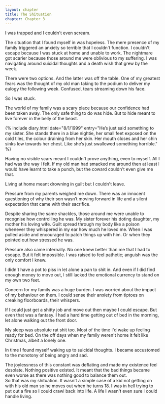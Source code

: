 ```yaml
---
layout: chapter
title: The Shituation
chapter: Chapter 3
---
```


I was trapped and I couldn't even scream.

The situation that I found myself in was hopeless. The mere presence of my family triggered an anxiety so terrible that I couldn't function. I couldn't escape because I was stuck at home and unable to work. The nightmare got scarier because those around me were oblivious to my suffering. I was navigating around suicidal thoughts and a death wish that grew by the week.

There were two options. And the latter was off the table. One of my greatest fears was the thought of my old man taking to the podium to deliver my eulogy the following week. Confused, tears streaming down his face.

So I was stuck.

The world of my family was a scary place because our confidence had been taken away. The only safe thing to do was hide. But to hide meant to live forever in the belly of the beast.

{% include diary.html date="8/1/1999" entry="He’s just said something to my sister. She stands there in a blue nightie, her small feet exposed on the cold tiles, the colour draining from her skin. Her mouth closes and her chin sinks low towards her chest. Like she’s just swallowed something horrible." %}

Having no visible scars meant I couldn't prove anything, even to myself. All I had was the way I felt. If my old man had smacked me around then at least I would have learnt to take a punch, but the coward couldn't even give me that.

Living at home meant drowning in guilt but I couldn't leave.

Pressure from my parents weighed me down. There was an innocent questioning of why their son wasn’t moving forward in life and a silent expectation that came with their sacrifice.

Despite sharing the same shackles, those around me were unable to recognise how controlling he was. My sister forever his doting daughter, my mother his loving wife. Guilt spread through my body like a poison whenever they whispered in my ear how much he loved me. When I was pulled aside and encouraged to patch things up with him. Or when they pointed out how stressed he was.

Pressure also came internally. No one knew better than me that I had to escape. But it felt impossible. I was raised to feel pathetic; anguish was the only comfort I knew.

I didn't have a pot to piss in let alone a pan to shit in. And even if I did find enough money to move out, I still lacked the emotional currency to stand on my own two feet.

Concern for my family was a huge burden. I was worried about the impact of my behaviour on them. I could sense their anxiety from tiptoes on creaking floorboards, their whispers.

If I could just get a shitty job and move out then maybe I could escape. But even that was a fantasy. I had a hard time getting out of bed in the morning, let alone walking out the front door.

My sleep was absolute rat shit too. Most of the time I'd wake up feeling ready for bed. On the off days when my family weren't home it felt like Christmas, albeit a lonely one.

In time I found myself waking up to suicidal thoughts. I became accustomed to the monotony of being angry and sad.

The joylessness of this constant was deflating and made my existence feel desolate. Nothing positive existed. It meant that the bad things became even worse as there was nothing good to balance them out.  
So that was my shituation. It wasn't a simple case of a kid not getting on with his old man so he moves out when he turns 18. I was in hell trying to put out a fire so I could crawl back into life.
A life I wasn't even sure I could handle living.
